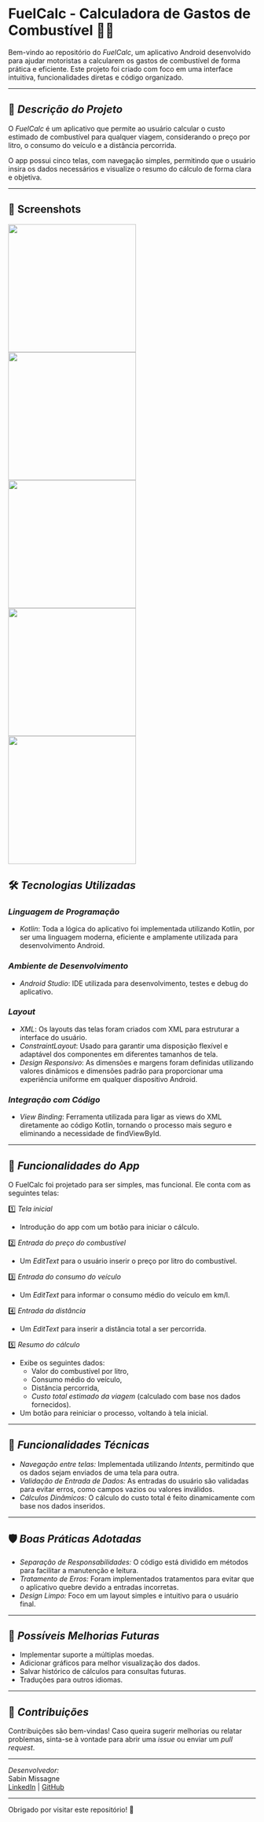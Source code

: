 # FuelCalc - Calculadora de Gastos de Combustível 🚗⛽  

Bem-vindo ao repositório do *FuelCalc*, um aplicativo Android desenvolvido para ajudar motoristas a calcularem os gastos de combustível de forma prática e eficiente. Este projeto foi criado com foco em uma interface intuitiva, funcionalidades diretas e código organizado.

---

## 🎯 *Descrição do Projeto*  
O *FuelCalc* é um aplicativo que permite ao usuário calcular o custo estimado de combustível para qualquer viagem, considerando o preço por litro, o consumo do veículo e a distância percorrida.  

O app possui cinco telas, com navegação simples, permitindo que o usuário insira os dados necessários e visualize o resumo do cálculo de forma clara e objetiva.  

---

## :camera_flash: Screenshots
<!-- You can add more screenshots here if you like --> 
<img src="https://github.com/user-attachments/assets/d3ee01bc-0f7e-426f-8220-4eac19d67b40" width=260/>
<img src="https://github.com/user-attachments/assets/9edc4857-2b6e-4cf6-a6ad-033d313e268f" width=260/>
<img src="https://github.com/user-attachments/assets/5c6066ca-69b0-403c-a425-4955500ac078" width=260/>
<img src="https://github.com/user-attachments/assets/cec13998-1565-4702-bead-e7c400e8d1ff" width=260/>
<img src="https://github.com/user-attachments/assets/a74378b1-1c9c-43ee-b2a9-ab9bc4069efc" width=260/>









## 🛠 *Tecnologias Utilizadas*

### *Linguagem de Programação*
- *Kotlin*: Toda a lógica do aplicativo foi implementada utilizando Kotlin, por ser uma linguagem moderna, eficiente e amplamente utilizada para desenvolvimento Android.  

### *Ambiente de Desenvolvimento*
- *Android Studio*: IDE utilizada para desenvolvimento, testes e debug do aplicativo.  

### *Layout*
- *XML*: Os layouts das telas foram criados com XML para estruturar a interface do usuário.  
- *ConstraintLayout*: Usado para garantir uma disposição flexível e adaptável dos componentes em diferentes tamanhos de tela.  
- *Design Responsivo*: As dimensões e margens foram definidas utilizando valores dinâmicos e dimensões padrão para proporcionar uma experiência uniforme em qualquer dispositivo Android.

### *Integração com Código*
- *View Binding*: Ferramenta utilizada para ligar as views do XML diretamente ao código Kotlin, tornando o processo mais seguro e eliminando a necessidade de findViewById.  

---

## 📱 *Funcionalidades do App*
O FuelCalc foi projetado para ser simples, mas funcional. Ele conta com as seguintes telas:  

1️⃣ *Tela inicial*  
   - Introdução do app com um botão para iniciar o cálculo.  

2️⃣ *Entrada do preço do combustível*  
   - Um *EditText* para o usuário inserir o preço por litro do combustível.  

3️⃣ *Entrada do consumo do veículo*  
   - Um *EditText* para informar o consumo médio do veículo em km/l.  

4️⃣ *Entrada da distância*  
   - Um *EditText* para inserir a distância total a ser percorrida.  

5️⃣ *Resumo do cálculo*  
   - Exibe os seguintes dados:  
     - Valor do combustível por litro,  
     - Consumo médio do veículo,  
     - Distância percorrida,  
     - *Custo total estimado da viagem* (calculado com base nos dados fornecidos).  
   - Um botão para reiniciar o processo, voltando à tela inicial.  

---

## 🚀 *Funcionalidades Técnicas*
- *Navegação entre telas:* Implementada utilizando *Intents*, permitindo que os dados sejam enviados de uma tela para outra.  
- *Validação de Entrada de Dados:* As entradas do usuário são validadas para evitar erros, como campos vazios ou valores inválidos.  
- *Cálculos Dinâmicos:* O cálculo do custo total é feito dinamicamente com base nos dados inseridos.  

---

## 🛡️ *Boas Práticas Adotadas*
- *Separação de Responsabilidades:* O código está dividido em métodos para facilitar a manutenção e leitura.  
- *Tratamento de Erros:* Foram implementados tratamentos para evitar que o aplicativo quebre devido a entradas incorretas.  
- *Design Limpo:* Foco em um layout simples e intuitivo para o usuário final.  

---

## 📝 *Possíveis Melhorias Futuras*
- Implementar suporte a múltiplas moedas.  
- Adicionar gráficos para melhor visualização dos dados.  
- Salvar histórico de cálculos para consultas futuras.  
- Traduções para outros idiomas.  

---

## 🤝 *Contribuições*
Contribuições são bem-vindas! Caso queira sugerir melhorias ou relatar problemas, sinta-se à vontade para abrir uma *issue* ou enviar um *pull request*.  

---

*Desenvolvedor:*  
Sabin Missagne  
[LinkedIn](https://linkedin.com/in/sabin-missagne/) | [GitHub](https://github.com/m-sabin)  

---  
Obrigado por visitar este repositório! 🚀

